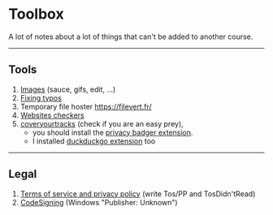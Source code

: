 # Toolbox

A lot of notes about a lot of things that can't be added to 
another course.

<hr class="sr">

## Tools

1. [Images](images/index.md) (sauce, gifs, edit, ...)
2. [Fixing typos](writting/index.md)
3. Temporary file hoster <https://filevert.fr/>
4. [Websites checkers](website/checkers.md)
5. [coveryourtracks](https://coveryourtracks.eff.org/) (check if you are an easy prey),
   * you should install the [privacy badger extension](https://www.eff.org/pages/privacy-badger).
   * I installed [duckduckgo extension](https://duckduckgo.com/app) too

<hr class="sl">

## Legal

1. [Terms of service and privacy policy](tos/index.md) (write Tos/PP and TosDidn'tRead)
2. [CodeSigning](codesigning/index.md) (Windows "Publisher: Unknown")
